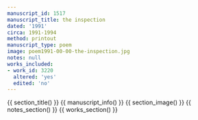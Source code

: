 ```yaml
---
manuscript_id: 1517
manuscript_title: the inspection
dated: '1991'
circa: 1991-1994
method: printout
manuscript_type: poem
image: poem1991-00-00-the-inspection.jpg
notes: null
works_included:
- work_id: 3220
  altered: 'yes'
  edited: 'no'
---
```


{{ section_title() }}
{{ manuscript_info() }}
{{ section_image() }}
{{ notes_section() }}
{{ works_section() }}
